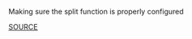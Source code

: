 Making sure the split function is properly configured

[SOURCE](https://docs.aws.amazon.com/AWSCloudFormation/latest/UserGuide/intrinsic-function-reference-split.html)